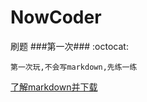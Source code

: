 # NowCoder
刷题
###第一次###
:octocat:
```
第一次玩,不会写markdown,先练一练
```
[了解markdown并下载](http://markdownpad.com/)

